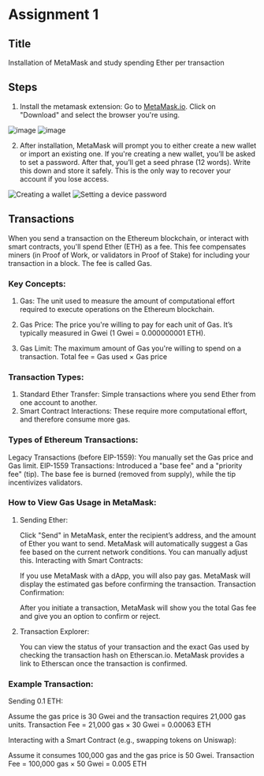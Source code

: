 # Assignment 1

## Title
Installation of MetaMask and study spending Ether per transaction

## Steps

1. Install the metamask extension: Go to [MetaMask.io](https://metamask.io/). Click on "Download" and select the browser you're using.

![image](https://github.com/user-attachments/assets/cb7ab6ff-8a2d-466d-9e3e-af253397377d)
![image](https://github.com/user-attachments/assets/3ed58872-57fc-44b1-913f-345b168446ef)

2. After installation, MetaMask will prompt you to either create a new wallet or import an existing one. If you're creating a new wallet, you’ll be asked to set a password. After that, you’ll get a seed phrase (12 words). Write this down and store it safely. This is the only way to recover your account if you lose access.

![Creating a wallet](https://github.com/user-attachments/assets/eda4451a-8203-46f5-92d2-b6db02ed6b8f)
![Setting a device password](https://github.com/user-attachments/assets/414e56dc-7d42-49e7-930e-2b5de87bc394)

## Transactions

When you send a transaction on the Ethereum blockchain, or interact with smart contracts, you'll spend Ether (ETH) as a fee. This fee compensates miners (in Proof of Work, or validators in Proof of Stake) for including your transaction in a block. The fee is called Gas.

### Key Concepts:
1. Gas: The unit used to measure the amount of computational effort required to execute operations on the Ethereum blockchain.

2. Gas Price: The price you're willing to pay for each unit of Gas. It’s typically measured in Gwei (1 Gwei = 0.000000001 ETH).
3. Gas Limit: The maximum amount of Gas you're willing to spend on a transaction.
Total fee = Gas used × Gas price

### Transaction Types:
1. Standard Ether Transfer: Simple transactions where you send Ether from one account to another.
2. Smart Contract Interactions: These require more computational effort, and therefore consume more gas.

### Types of Ethereum Transactions:
Legacy Transactions (before EIP-1559): You manually set the Gas price and Gas limit.
EIP-1559 Transactions: Introduced a "base fee" and a "priority fee" (tip). The base fee is burned (removed from supply), while the tip incentivizes validators.

### How to View Gas Usage in MetaMask:
1. Sending Ether:

    Click "Send" in MetaMask, enter the recipient’s address, and the amount of Ether you want to send.
    MetaMask will automatically suggest a Gas fee based on the current network conditions. You can manually adjust this.
    Interacting with Smart Contracts:
    
    If you use MetaMask with a dApp, you will also pay gas. MetaMask will display the estimated gas before confirming the transaction.
    Transaction Confirmation:
    
    After you initiate a transaction, MetaMask will show you the total Gas fee and give you an option to confirm or reject.

2. Transaction Explorer:

    You can view the status of your transaction and the exact Gas used by checking the transaction hash on Etherscan.io. MetaMask provides a link to Etherscan once the transaction is confirmed.

### Example Transaction:
Sending 0.1 ETH:

Assume the gas price is 30 Gwei and the transaction requires 21,000 gas units.
Transaction Fee = 21,000 gas × 30 Gwei = 0.00063 ETH

Interacting with a Smart Contract (e.g., swapping tokens on Uniswap):

Assume it consumes 100,000 gas and the gas price is 50 Gwei.
Transaction Fee = 100,000 gas × 50 Gwei = 0.005 ETH
